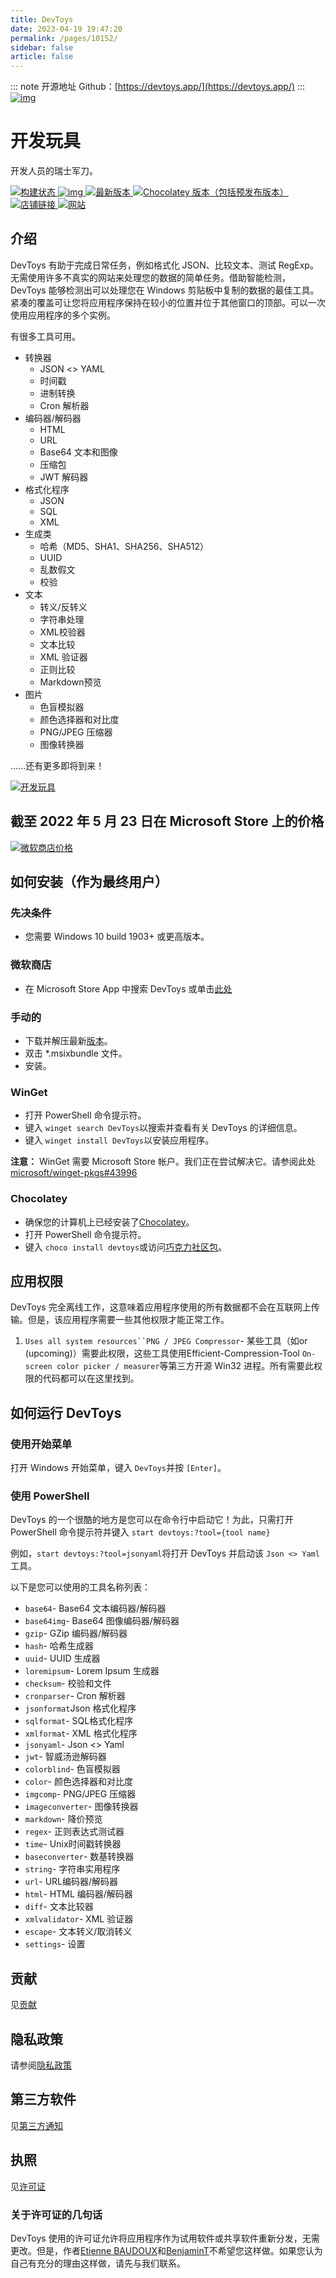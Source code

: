 ```yaml
---
title: DevToys
date: 2023-04-19 19:47:20
permalink: /pages/10152/
sidebar: false
article: false
---
```

::: note 开源地址
Github：[https://devtoys.app/](https://devtoys.app/)
:::
[![img](https://github.com/veler/DevToys/raw/main/assets/logo/300x300.png)](https://github.com/veler/DevToys/blob/main/assets/logo/300x300.png)

# 开发玩具

开发人员的瑞士军刀。

[![构建状态](https://camo.githubusercontent.com/b4a7d23b25ef41e177ab11c195edc291617e2a422bb0bebb66e8f40b7e8c9631/68747470733a2f2f657469656e6e652d626175646f75782e76697375616c73747564696f2e636f6d2f446576546f79732f5f617069732f6275696c642f7374617475732f446576546f79733f6272616e63684e616d653d6d61696e) ](https://etienne-baudoux.visualstudio.com/DevToys/_build?definitionId=19&branchName=main)[![img](https://camo.githubusercontent.com/47f0173ff8295d25efc3c5aab015b72fdd370156363dbd791ca17723d9e9f4d3/68747470733a2f2f6261646765732e63726f7764696e2e6e65742f646576746f79732f6c6f63616c697a65642e737667) ](https://crowdin.com/project/devtoys)[![最新版本](https://camo.githubusercontent.com/157b2b8746d90cf3b96f39fb716478206ac9886de28be2904e1597137c4c325e/68747470733a2f2f696d672e736869656c64732e696f2f6769746875622f72656c656173652f76656c65722f646576746f79732e7376673f6c6162656c3d4c617465737425323076657273696f6e) ](https://github.com/veler/DevToys/releases)[![Chocolatey 版本（包括预发布版本）](https://camo.githubusercontent.com/cd4d265c55f97cea63f42a2cdf6974bd27f6bd410a2202986fc5e65f9f5abd08/68747470733a2f2f696d672e736869656c64732e696f2f63686f636f6c617465792f762f646576746f79733f696e636c7564655f70726572656c6561736573) ](https://community.chocolatey.org/packages/devtoys)[![店铺链接](https://camo.githubusercontent.com/6713799030ad3245cee2c016992f65d846ec4ba9671d4657fb599426c81ccdfb/68747470733a2f2f696d672e736869656c64732e696f2f62616467652f4d6963726f736f667425323053746f72652d446f776e6c6f61642d627269676874677265656e) ](https://www.microsoft.com/store/apps/9PGCV4V3BK4W)[![网站](https://camo.githubusercontent.com/453dc0e38f3757e0fd712e4bff4157efd77be429859eb646266854b33aacef31/68747470733a2f2f696d672e736869656c64732e696f2f62616467652f576562736974652d646576746f79732e6170702d626c7565)](https://devtoys.app/)

## 介绍

DevToys 有助于完成日常任务，例如格式化 JSON、比较文本、测试 RegExp。无需使用许多不真实的网站来处理您的数据的简单任务。借助智能检测，DevToys 能够检测出可以处理您在 Windows 剪贴板中复制的数据的最佳工具。紧凑的覆盖可让您将应用程序保持在较小的位置并位于其他窗口的顶部。可以一次使用应用程序的多个实例。

有很多工具可用。

- 转换器
  - JSON <> YAML
  - 时间戳
  - 进制转换
  - Cron 解析器
- 编码器/解码器
  - HTML
  - URL
  - Base64 文本和图像
  - 压缩包
  - JWT 解码器
- 格式化程序
  - JSON
  - SQL
  - XML
- 生成类
  - 哈希（MD5、SHA1、SHA256、SHA512）
  - UUID
  - 乱数假文
  - 校验
- 文本
  - 转义/反转义
  - 字符串处理
  - XML校验器
  - 文本比较
  - XML 验证器
  - 正则比较
  - Markdown预览
- 图片
  - 色盲模拟器
  - 颜色选择器和对比度
  - PNG/JPEG 压缩器
  - 图像转换器

......还有更多即将到来！

[![开发玩具](https://github.com/veler/DevToys/raw/main/assets/screenshots/1.png)](https://github.com/veler/DevToys/blob/main/assets/screenshots/1.png)

## 截至 2022 年 5 月 23 日在 Microsoft Store 上的价格

[![微软商店价格](https://github.com/veler/DevToys/raw/main/assets/ms-store-rate.png)](https://github.com/veler/DevToys/blob/main/assets/ms-store-rate.png)

## 如何安装（作为最终用户）

### 先决条件

- 您需要 Windows 10 build 1903+ 或更高版本。

### 微软商店

- 在 Microsoft Store App 中搜索 DevToys 或单击[此处](https://www.microsoft.com/store/apps/9PGCV4V3BK4W)

### 手动的

- 下载并解压最新[版本](https://github.com/veler/DevToys/releases)。
- 双击 *.msixbundle 文件。
- 安装。

### WinGet

- 打开 PowerShell 命令提示符。
- 键入 `winget search DevToys`以搜索并查看有关 DevToys 的详细信息。
- 键入 `winget install DevToys`以安装应用程序。

**注意：** WinGet 需要 Microsoft Store 帐户。我们正在尝试解决它。请参阅此处[microsoft/winget-pkgs#43996](https://github.com/microsoft/winget-pkgs/pull/43996)

### Chocolatey

- 确保您的计算机上已经安装了[Chocolatey](https://chocolatey.org/)。
- 打开 PowerShell 命令提示符。
- 键入 `choco install devtoys`或访问[巧克力社区包](https://community.chocolatey.org/packages/devtoys/)。

## 应用权限

DevToys 完全离线工作，这意味着应用程序使用的所有数据都不会在互联网上传输。但是，该应用程序需要一些其他权限才能正常工作。

1. `Uses all system resources``PNG / JPEG Compressor`- 某些工具（如or (upcoming)）需要此权限，这些工具使用Efficient-Compression-Tool `On-screen color picker / measurer`等第三方开源 Win32 进程。所有需要此权限的代码都可以在这里找到。

## 如何运行 DevToys

### 使用开始菜单

打开 Windows 开始菜单，键入 `DevToys`并按 `[Enter]`。

### 使用 PowerShell

DevToys 的一个很酷的地方是您可以在命令行中启动它！为此，只需打开 PowerShell 命令提示符并键入 `start devtoys:?tool={tool name}`

例如，`start devtoys:?tool=jsonyaml`将打开 DevToys 并启动该 `Json <> Yaml`工具。

以下是您可以使用的工具名称列表：

- `base64`- Base64 文本编码器/解码器
- `base64img`- Base64 图像编码器/解码器
- `gzip`- GZip 编码器/解码器
- `hash`- 哈希生成器
- `uuid`- UUID 生成器
- `loremipsum`- Lorem Ipsum 生成器
- `checksum`- 校验和文件
- `cronparser`- Cron 解析器
- `jsonformat`Json 格式化程序
- `sqlformat`- SQL格式化程序
- `xmlformat`- XML 格式化程序
- `jsonyaml`- Json <> Yaml
- `jwt`- 智威汤逊解码器
- `colorblind`- 色盲模拟器
- `color`- 颜色选择器和对比度
- `imgcomp`- PNG/JPEG 压缩器
- `imageconverter`- 图像转换器
- `markdown`- 降价预览
- `regex`- 正则表达式测试器
- `time`- Unix时间戳转换器
- `baseconverter`- 数基转换器
- `string`- 字符串实用程序
- `url`- URL编码器/解码器
- `html`- HTML 编码器/解码器
- `diff`- 文本比较器
- `xmlvalidator`- XML 验证器
- `escape`- 文本转义/取消转义
- `settings`- 设置

## 贡献

见[贡献](https://github.com/veler/DevToys/blob/main/CONTRIBUTING.md)

## 隐私政策

请参阅[隐私政策](https://github.com/veler/DevToys/blob/main/PRIVACY-POLICY.md)

## 第三方软件

见[第三方通知](https://github.com/veler/DevToys/blob/main/THIRD-PARTY-NOTICES.md)

## 执照

见[许可证](https://github.com/veler/DevToys/blob/main/LICENSE.md)

### 关于许可证的几句话

DevToys 使用的许可证允许将应用程序作为试用软件或共享软件重新分发，无需更改。但是，作者[Etienne BAUDOUX](https://github.com/veler)和[BenjaminT](https://github.com/btiteux)不希望您这样做。如果您认为自己有充分的理由这样做，请先与我们联系。

